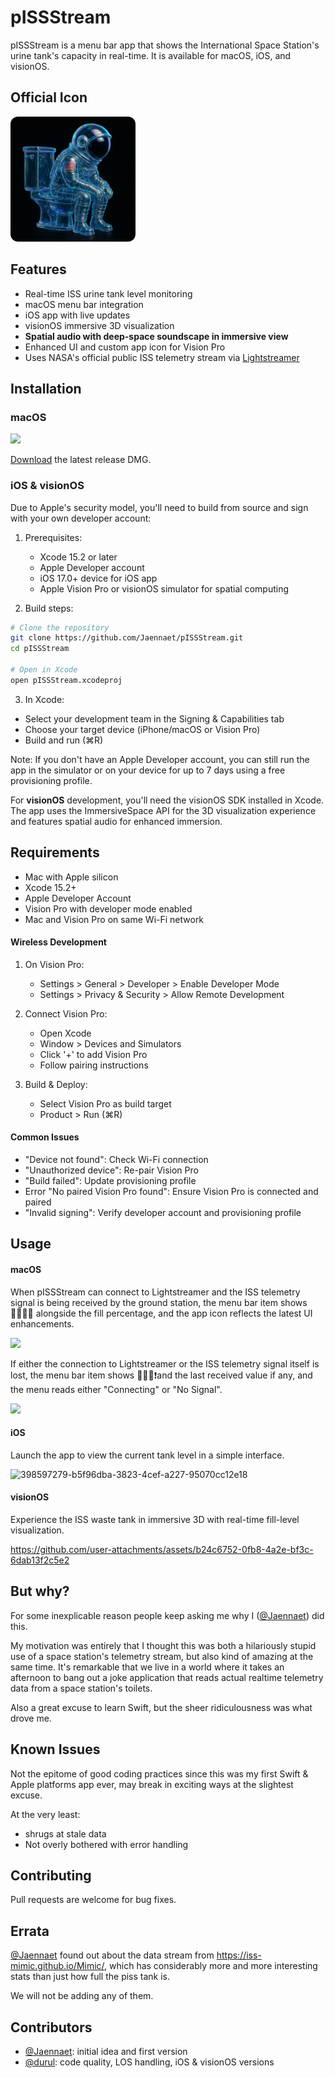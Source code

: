 # pISSStream

pISSStream is a menu bar app that shows the International Space Station's urine tank's capacity in real-time. It is available for macOS, iOS, and visionOS.

## Official Icon

<img src="pISSStream/Assets.xcassets/LaunchImage.imageset/image.png" alt="Launch Image" width="200" style="border-radius: 12px;" />

## Features

- Real-time ISS urine tank level monitoring
- macOS menu bar integration
- iOS app with live updates
- visionOS immersive 3D visualization
- **Spatial audio with deep-space soundscape in immersive view**
- Enhanced UI and custom app icon for Vision Pro
- Uses NASA's official public ISS telemetry stream via [Lightstreamer](https://lightstreamer.com/)

## Installation

### macOS

![](https://panthercap.us-east.host.bsky.network/xrpc/com.atproto.sync.getBlob?did=did%3Aplc%3Acl3kuq4sxg3jpfjtom4gnamx&cid=bafkreidthbrhc7pjez4g445dpontwyefusimny45kja57twy2obshwtsn4)

[Download](https://github.com/Jaennaet/pISSStream/releases/download/v0.2/pISSStream.0.2.dmg) the latest release DMG.


### iOS & visionOS
Due to Apple's security model, you'll need to build from source and sign with your own developer account:

1. Prerequisites:
   - Xcode 15.2 or later
   - Apple Developer account
   - iOS 17.0+ device for iOS app
   - Apple Vision Pro or visionOS simulator for spatial computing

2. Build steps:
```sh
# Clone the repository
git clone https://github.com/Jaennaet/pISSStream.git
cd pISSStream

# Open in Xcode
open pISSStream.xcodeproj
```

3. In Xcode:
- Select your development team in the Signing & Capabilities tab
- Choose your target device (iPhone/macOS or Vision Pro)
- Build and run (⌘R)

Note: If you don't have an Apple Developer account, you can still run the app in the simulator or on your device for up to 7 days using a free provisioning profile.

For **visionOS** development, you'll need the visionOS SDK installed in Xcode. The app uses the ImmersiveSpace API for the 3D visualization experience and features spatial audio for enhanced immersion.

## Requirements
- Mac with Apple silicon
- Xcode 15.2+
- Apple Developer Account
- Vision Pro with developer mode enabled
- Mac and Vision Pro on same Wi-Fi network

#### Wireless Development
1. On Vision Pro:
   - Settings > General > Developer > Enable Developer Mode
   - Settings > Privacy & Security > Allow Remote Development

2. Connect Vision Pro:
   - Open Xcode
   - Window > Devices and Simulators
   - Click '+' to add Vision Pro
   - Follow pairing instructions

3. Build & Deploy:
   - Select Vision Pro as build target
   - Product > Run (⌘R)

#### Common Issues
- "Device not found": Check Wi-Fi connection
- "Unauthorized device": Re-pair Vision Pro
- "Build failed": Update provisioning profile
- Error "No paired Vision Pro found": Ensure Vision Pro is connected and paired
- "Invalid signing": Verify developer account and provisioning profile

## Usage

#### macOS
When pISSStream can connect to Lightstreamer and the ISS telemetry signal is being received by the ground station, the menu bar item shows 🧑🏽‍🚀🚽 alongside the fill percentage, and the app icon reflects the latest UI enhancements.

![](https://panthercap.us-east.host.bsky.network/xrpc/com.atproto.sync.getBlob?did=did%3Aplc%3Acl3kuq4sxg3jpfjtom4gnamx&cid=bafkreiaykjgxzlvaf5jjp66uobqlapqcsb2zg7vobs2b47bwf54xnisgma)

If either the connection to Lightstreamer or the ISS telemetry signal itself is lost, the menu bar item shows 🧑🏽‍🚀❗and the last received value if any, and the menu reads either "Connecting" or "No Signal".

![](https://panthercap.us-east.host.bsky.network/xrpc/com.atproto.sync.getBlob?did=did%3Aplc%3Acl3kuq4sxg3jpfjtom4gnamx&cid=bafkreighfm74uy74zcz4pxk2rw4p5b2ts4tezebtkbyyocngqmyiyvenam)

#### iOS
Launch the app to view the current tank level in a simple interface.

![398597279-b5f96dba-3823-4cef-a227-95070cc12e18](https://github.com/user-attachments/assets/afad6330-498e-4fd8-bc22-ab9a4d5bbda9)


#### visionOS
Experience the ISS waste tank in immersive 3D with real-time fill-level visualization.

https://github.com/user-attachments/assets/b24c6752-0fb8-4a2e-bf3c-6dab13f2c5e2


## But why?

For some inexplicable reason people keep asking me why I ([@Jaennaet](https://github.com/Jaennaet)) did this.

My motivation was entirely that I thought this was both a hilariously stupid use of a space station's telemetry stream, but also kind of amazing at the same time. It's remarkable that we live in a world where it takes an afternoon to bang out a joke application that reads actual realtime telemetry data from a space station's toilets.

Also a great excuse to learn Swift, but the sheer ridiculousness was what drove me.

## Known Issues

Not the epitome of good coding practices since this was my first Swift & Apple platforms app ever, may break in exciting ways at the slightest excuse.

At the very least:

- shrugs at stale data
- Not overly bothered with error handling

## Contributing
Pull requests are welcome for bug fixes.

## Errata
[@Jaennaet](https://github.com/Jaennaet) found out about the data stream from https://iss-mimic.github.io/Mimic/, which has considerably more and more interesting stats than just how full the piss tank is.

We will not be adding any of them.

## Contributors

- [@Jaennaet](https://github.com/Jaennaet): initial idea and first version
- [@durul](https://github.com/durul): code quality, LOS handling, iOS & visionOS versions
